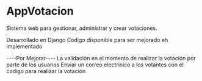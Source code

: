 # AppVotacion
Sistema web para gestionar, administrar y crear votaciones.

Desarrollado en Django
Codigo disponible para ser mejorado eh implementado

----Por Mejorar----
La validación en el momento de realizar la votación por parte de los usuarios
Enviar un correo electrinico a los votantes con el codigo para realizar la votación
